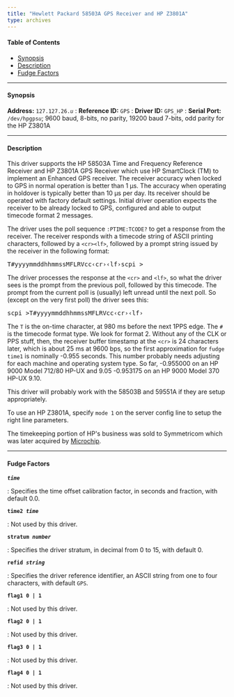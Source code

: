 ```yaml
---
title: "Hewlett Packard 58503A GPS Receiver and HP Z3801A"
type: archives
---
```


#### Table of Contents

*   [Synopsis](/documentation/drivers/driver26/#synopsis)
*   [Description](/documentation/drivers/driver26/#description)
*   [Fudge Factors](/documentation/drivers/driver26/#fudge-factors)

* * *

#### Synopsis

**Address:** <code>127.127.26._u_</code>
: **Reference ID:** `GPS`
: **Driver ID:** `GPS_HP`
: **Serial Port:** <code>/dev/hpgps*u*</code>; 9600 baud, 8-bits, no parity, 19200 baud 7-bits, odd parity for the HP Z3801A

* * *

#### Description

This driver supports the HP 58503A Time and Frequency Reference Receiver and HP Z3801A GPS Receiver which use HP SmartClock (TM) to implement an Enhanced GPS receiver. The receiver accuracy when locked to GPS in normal operation is better than 1 μs. The accuracy when operating in holdover is typically better than 10 μs per day. Its receiver should be operated with factory default settings. Initial driver operation expects the receiver to be already locked to GPS, configured and able to output timecode format 2 messages.

The driver uses the poll sequence `:PTIME:TCODE?` to get a response from the receiver. The receiver responds with a timecode string of ASCII printing characters, followed by a <code>\<cr>\<lf></code>, followed by a prompt string issued by the receiver in the following format:

<pre>T#yyyymmddhhmmssMFLRVcc&lsaquo;cr&rsaquo;&lsaquo;lf&rsaquo;scpi ></pre>

The driver processes the response at the <code>\<cr></code> and <code>\<lf></code>, so what the driver sees is the prompt from the previous poll, followed by this timecode. The prompt from the current poll is (usually) left unread until the next poll. So (except on the very first poll) the driver sees this:

<pre>scpi >T#yyyymmddhhmmssMFLRVcc&lsaquo;cr&rsaquo;&lsaquo;lf&rsaquo;</pre>

The `T` is the on-time character, at 980 ms before the next 1PPS edge. The `#` is the timecode format type. We look for format 2. Without any of the CLK or PPS stuff, then, the receiver buffer timestamp at the <code>\<cr></code> is 24 characters later, which is about 25 ms at 9600 bps, so the first approximation for `fudge time1` is nominally -0.955 seconds. This number probably needs adjusting for each machine and operating system type. So far, -0.955000 on an HP 9000 Model 712/80 HP-UX and 9.05 -0.953175 on an HP 9000 Model 370 HP-UX 9.10.

This driver will probably work with the 58503B and 59551A if they are setup appropriately.

To use an HP Z3801A, specify `mode 1` on the server config line to setup the right line parameters.

The timekeeping portion of HP's business was sold to Symmetricom which was later acquired by [Microchip](https://www.microchip.com/en-us/products/clock-and-timing).

* * *

#### Fudge Factors

<code>**_time_**</code>

: Specifies the time offset calibration factor, in seconds and fraction, with default 0.0.

<code>**time2 _time_**</code>

: Not used by this driver.

<code>**stratum _number_**</code>

: Specifies the driver stratum, in decimal from 0 to 15, with default 0.

<code>**refid _string_**</code>

: Specifies the driver reference identifier, an ASCII string from one to four characters, with default `GPS`.

<code>**flag1 0 | 1**</code>

: Not used by this driver.

<code>**flag2 0 | 1**</code>

: Not used by this driver.

<code>**flag3 0 | 1**</code>

: Not used by this driver.

<code>**flag4 0 | 1**</code>

: Not used by this driver.
